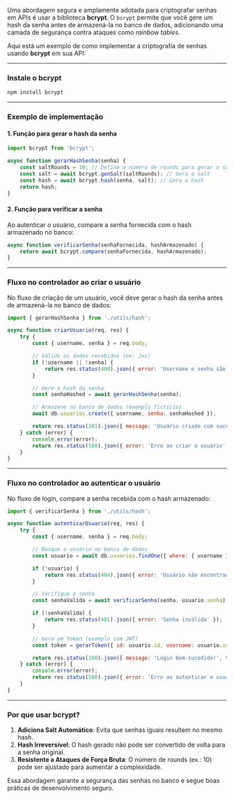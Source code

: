 Uma abordagem segura e amplamente adotada para criptografar senhas em APIs é usar a biblioteca **bcrypt**. O `bcrypt` permite que você gere um hash da senha antes de armazená-la no banco de dados, adicionando uma camada de segurança contra ataques como *rainbow tables*.

Aqui está um exemplo de como implementar a criptografia de senhas usando **bcrypt** em sua API:

---

### Instale o bcrypt

```bash
npm install bcrypt
```

---

### Exemplo de implementação

#### 1. Função para gerar o hash da senha

```javascript
import bcrypt from 'bcrypt';

async function gerarHashSenha(senha) {
    const saltRounds = 10; // Define o número de rounds para gerar o salt
    const salt = await bcrypt.genSalt(saltRounds); // Gera o salt
    const hash = await bcrypt.hash(senha, salt); // Gera o hash
    return hash;
}
```

#### 2. Função para verificar a senha

Ao autenticar o usuário, compare a senha fornecida com o hash armazenado no banco:

```javascript
async function verificarSenha(senhaFornecida, hashArmazenado) {
    return await bcrypt.compare(senhaFornecida, hashArmazenado);
}
```

---

### Fluxo no controlador ao criar o usuário

No fluxo de criação de um usuário, você deve gerar o hash da senha antes de armazená-la no banco de dados:

```javascript
import { gerarHashSenha } from './utils/hash';

async function criarUsuario(req, res) {
    try {
        const { username, senha } = req.body;

        // Valide os dados recebidos (ex: Joi)
        if (!username || !senha) {
            return res.status(400).json({ error: 'Username e senha são obrigatórios' });
        }

        // Gere o hash da senha
        const senhaHashed = await gerarHashSenha(senha);

        // Armazene no banco de dados (exemplo fictício)
        await db.usuarios.create({ username, senha: senhaHashed });

        return res.status(201).json({ message: 'Usuário criado com sucesso!' });
    } catch (error) {
        console.error(error);
        return res.status(500).json({ error: 'Erro ao criar o usuário' });
    }
}
```

---

### Fluxo no controlador ao autenticar o usuário

No fluxo de login, compare a senha recebida com o hash armazenado:

```javascript
import { verificarSenha } from './utils/hash';

async function autenticarUsuario(req, res) {
    try {
        const { username, senha } = req.body;

        // Busque o usuário no banco de dados
        const usuario = await db.usuarios.findOne({ where: { username } });

        if (!usuario) {
            return res.status(404).json({ error: 'Usuário não encontrado' });
        }

        // Verifique a senha
        const senhaValida = await verificarSenha(senha, usuario.senha);

        if (!senhaValida) {
            return res.status(401).json({ error: 'Senha inválida' });
        }

        // Gera um token (exemplo com JWT)
        const token = gerarToken({ id: usuario.id, username: usuario.username });

        return res.status(200).json({ message: 'Login bem-sucedido!', token });
    } catch (error) {
        console.error(error);
        return res.status(500).json({ error: 'Erro ao autenticar o usuário' });
    }
}
```

---

### Por que usar bcrypt?

1. **Adiciona Salt Automático**: Evita que senhas iguais resultem no mesmo hash.
2. **Hash Irreversível**: O hash gerado não pode ser convertido de volta para a senha original.
3. **Resistente a Ataques de Força Bruta**: O número de rounds (ex.: 10) pode ser ajustado para aumentar a complexidade.

Essa abordagem garante a segurança das senhas no banco e segue boas práticas de desenvolvimento seguro.